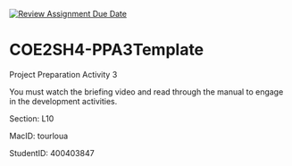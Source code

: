 [![Review Assignment Due Date](https://classroom.github.com/assets/deadline-readme-button-24ddc0f5d75046c5622901739e7c5dd533143b0c8e959d652212380cedb1ea36.svg)](https://classroom.github.com/a/RZhN7P8Y)
# COE2SH4-PPA3Template
Project Preparation Activity 3

You must watch the briefing video and read through the manual to engage in the development activities.


Section: L10

MacID: tourloua

StudentID: 400403847
